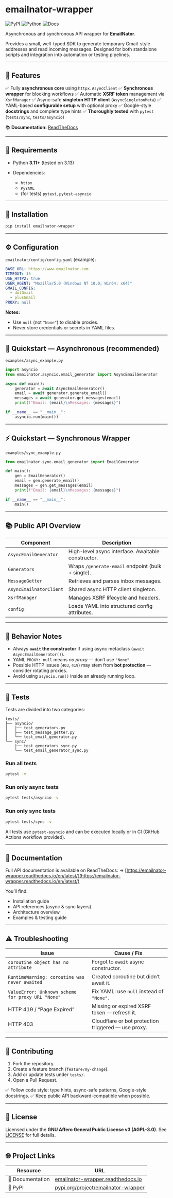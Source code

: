 
# emailnator-wrapper

[![PyPI](https://img.shields.io/pypi/v/emailnator-wrapper.svg?color=blue)](https://pypi.org/project/emailnator-wrapper/)
[![Python](https://img.shields.io/badge/python-3.11%2B-blue.svg)](https://www.python.org/)
[![Docs](https://img.shields.io/badge/docs-online-success)](https://emailnator-wrapper.readthedocs.io/en/latest/)

Asynchronous and synchronous API wrapper for **EmailNator**.

Provides a small, well-typed SDK to generate temporary Gmail-style addresses and read incoming messages.
Designed for both standalone scripts and integration into automation or testing pipelines.

---

## 🚀 Features

✅ Fully **asynchronous core** using `httpx.AsyncClient`
✅ **Synchronous wrapper** for blocking workflows
✅ Automatic **XSRF token** management via `XsrfManager`
✅ Async-safe **singleton HTTP client** (`AsyncSingletonMeta`)
✅ YAML-based **configurable setup** with optional proxy
✅ Google-style **docstrings** and complete type hints
✅ **Thoroughly tested** with `pytest` (`tests/sync`, `tests/asyncio`)

📚 **Documentation:** [ReadTheDocs](https://emailnator-wrapper.readthedocs.io/en/latest/)

---

## 🧩 Requirements

* Python **3.11+** (tested on 3.13)
* Dependencies:

  * `httpx`
  * `PyYAML`
  * (for tests) `pytest`, `pytest-asyncio`

---

## 💾 Installation

```bash
pip install emailnator-wrapper
```

---

## ⚙️ Configuration

`emailnator/config/config.yaml` (example):

```yaml
BASE_URL: https://www.emailnator.com
TIMEOUT: 15
USE_HTTP2: true
USER_AGENT: "Mozilla/5.0 (Windows NT 10.0; Win64; x64)"
GMAIL_CONFIG:
  - dotGmail
  - plusGmail
PROXY: null
```

**Notes:**

* Use `null` (not `"None"`) to disable proxies.
* Never store credentials or secrets in YAML files.

---

## 🚀 Quickstart — Asynchronous (recommended)

`examples/async_example.py`

```python
import asyncio
from emailnator.asyncio.email_generator import AsyncEmailGenerator

async def main():
    generator = await AsyncEmailGenerator()
    email = await generator.generate_email()
    messages = await generator.get_messages(email)
    print(f"Email: {email}\nMessages: {messages}")

if __name__ == "__main__":
    asyncio.run(main())
```

---

## ⚡ Quickstart — Synchronous Wrapper

`examples/sync_example.py`

```python
from emailnator.sync.email_generator import EmailGenerator

def main():
    gen = EmailGenerator()
    email = gen.generate_email()
    messages = gen.get_messages(email)
    print(f"Email: {email}\nMessages: {messages}")

if __name__ == "__main__":
    main()
```

---

## 📚 Public API Overview

| Component               | Description                                        |
| ----------------------- | -------------------------------------------------- |
| `AsyncEmailGenerator`   | High-level async interface. Awaitable constructor. |
| `Generators`            | Wraps `/generate-email` endpoint (bulk + single).  |
| `MessageGetter`         | Retrieves and parses inbox messages.               |
| `AsyncEmailnatorClient` | Shared async HTTP client singleton.                |
| `XsrfManager`           | Manages XSRF lifecycle and headers.                |
| `config`                | Loads YAML into structured config attributes.      |

---

## 🧩 Behavior Notes

* Always **`await` the constructor** if using async metaclass (`await AsyncEmailGenerator()`).
* YAML `PROXY: null` means *no proxy* — don’t use `"None"`.
* Possible HTTP issues (`403`, `419`) may stem from **bot protection** — consider rotating proxies.
* Avoid using `asyncio.run()` inside an already running loop.

---

## 🧪 Tests

Tests are divided into two categories:

```
tests/
├── asyncio/
│   ├── test_generators.py
│   ├── test_message_getter.py
│   └── test_email_generator.py
└── sync/
    ├── test_generators_sync.py
    └── test_email_generator_sync.py
```

### Run all tests

```bash
pytest -v
```

### Run only async tests

```bash
pytest tests/asyncio -v
```

### Run only sync tests

```bash
pytest tests/sync -v
```

All tests use `pytest-asyncio` and can be executed locally or in CI (GitHub Actions workflow provided).

---

## 📘 Documentation

Full API documentation is available on ReadTheDocs:
-> [https://emailnator-wrapper.readthedocs.io/en/latest/](https://emailnator-wrapper.readthedocs.io/en/latest/)

You’ll find:

* Installation guide
* API references (async & sync layers)
* Architecture overview
* Examples & testing guide

---

## ⚠️ Troubleshooting

| Issue                                             | Cause / Fix                                         |
| ------------------------------------------------- | --------------------------------------------------- |
| `coroutine object has no attribute`               | Forgot to `await` async constructor.                |
| `RuntimeWarning: coroutine was never awaited`     | Created coroutine but didn’t await it.              |
| `ValueError: Unknown scheme for proxy URL "None"` | Fix YAML: use `null` instead of `"None"`.           |
| HTTP 419 / “Page Expired”                         | Missing or expired XSRF token — refresh it.         |
| HTTP 403                                          | Cloudflare or bot protection triggered — use proxy. |

---

## 🤝 Contributing

1. Fork the repository.
2. Create a feature branch (`feature/my-change`).
3. Add or update tests under `tests/`.
4. Open a Pull Request.

✅ Follow code style: type hints, async-safe patterns, Google-style docstrings.
✅ Keep public API backward-compatible when possible.

---

## 📄 License

Licensed under the **GNU Affero General Public License v3 (AGPL-3.0)**.
See [LICENSE](./LICENSE) for full details.

---

## 🌐 Project Links

| Resource                  | URL                                                                                       |
| ------------------------- | ----------------------------------------------------------------------------------------- |
| 📘 Documentation          | [emailnator-wrapper.readthedocs.io](https://emailnator-wrapper.readthedocs.io/en/latest/) |
| 🐍 PyPI                   | [pypi.org/project/emailnator-wrapper](https://pypi.org/project/emailnator-wrapper/)       |

